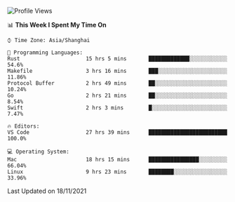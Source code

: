 <!--START_SECTION:waka-->
![Profile Views](http://img.shields.io/badge/Profile%20Views-1-blue)

📊 **This Week I Spent My Time On** 

```text
⌚︎ Time Zone: Asia/Shanghai

💬 Programming Languages: 
Rust                     15 hrs 5 mins       █████████████░░░░░░░░░░░░   54.6% 
Makefile                 3 hrs 16 mins       ███░░░░░░░░░░░░░░░░░░░░░░   11.86% 
Protocol Buffer          2 hrs 49 mins       ██░░░░░░░░░░░░░░░░░░░░░░░   10.24% 
Go                       2 hrs 21 mins       ██░░░░░░░░░░░░░░░░░░░░░░░   8.54% 
Swift                    2 hrs 3 mins        █░░░░░░░░░░░░░░░░░░░░░░░░   7.47%

🔥 Editors: 
VS Code                  27 hrs 39 mins      █████████████████████████   100.0%

💻 Operating System: 
Mac                      18 hrs 15 mins      ████████████████░░░░░░░░░   66.04% 
Linux                    9 hrs 23 mins       ████████░░░░░░░░░░░░░░░░░   33.96%

```


 Last Updated on 18/11/2021
<!--END_SECTION:waka-->
